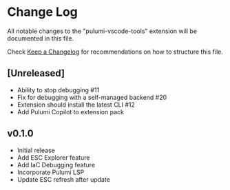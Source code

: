 # Change Log

All notable changes to the "pulumi-vscode-tools" extension will be documented in this file.

Check [Keep a Changelog](http://keepachangelog.com/) for recommendations on how to structure this file.

## [Unreleased]

- Ability to stop debugging #11
- Fix for debugging with a self-managed backend #20
- Extension should install the latest CLI #12
- Add Pulumi Copilot to extension pack

## v0.1.0
- Initial release
- Add ESC Explorer feature
- Add IaC Debugging feature
- Incorporate Pulumi LSP
- Update ESC refresh after update
